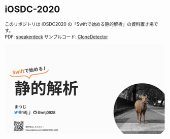 # iOSDC-2020
このリポジトリは iOSDC2020 の「Swiftで始める静的解析」の資料置き場です。  
PDF: [speakerdeck](https://speakerdeck.com/matsuji/swiftdeshi-merujing-de-jie-xi)  サンプルコード: [CloneDetector](./sample-code/CloneDetector)

![](./images/title_slide.png)
